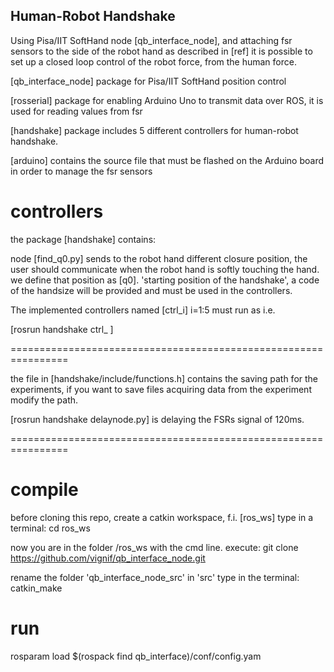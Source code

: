 ## Human-Robot Handshake 
Using Pisa/IIT SoftHand node [qb_interface_node], and attaching  fsr sensors to the side of the robot hand as described in [ref] it is possible to set up a closed loop control of the robot force, from the human force.

[qb_interface_node] package for Pisa/IIT SoftHand position control

[rosserial] package for enabling Arduino Uno to transmit data over ROS, it is used for reading values from fsr

[handshake] package includes 5 different controllers for human-robot handshake. 

[arduino] contains the source file that must be flashed on the Arduino board in order to manage the fsr sensors


# controllers

the package [handshake] contains:

node [find_q0.py] sends to the robot hand different closure position, the user should communicate when the robot hand is softly touching the hand. we define that position as [q0]. 'starting position of the handshake', a code of the handsize will be provided and must be used in the controllers.

The implemented controllers named [ctrl_i] i=1:5 must run as i.e.

[rosrun handshake ctrl_<idcontroller> <handsizecode> <userid>]

================================================================

the file in [handshake/include/functions.h] contains the saving path for the experiments,
if you want to save files acquiring data from the experiment modify the path.

[rosrun handshake delaynode.py] is delaying the FSRs signal of 120ms. 

================================================================

# compile
before cloning this repo, create a catkin workspace, f.i. [ros_ws]
type in a terminal:
cd ros_ws

now you are in the folder /ros_ws with the cmd line. execute:
git clone https://github.com/vignif/qb_interface_node.git

rename the folder 'qb_interface_node_src' in 'src'
type in the terminal:
catkin_make



# run

rosparam load $(rospack find qb_interface)/conf/config.yam


